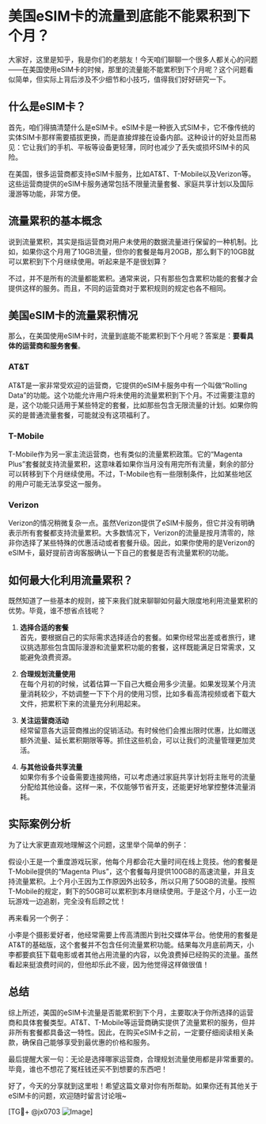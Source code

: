 # 美国eSIM卡的流量到底能不能累积到下个月？

大家好，这里是知乎，我是你们的老朋友！今天咱们聊聊一个很多人都关心的问题——在美国使用eSIM卡的时候，那里的流量能不能累积到下个月呢？这个问题看似简单，但实际上背后涉及不少细节和小技巧，值得我们好好研究一下。

## 什么是eSIM卡？

首先，咱们得搞清楚什么是eSIM卡。eSIM卡是一种嵌入式SIM卡，它不像传统的实体SIM卡那样需要插拔更换，而是直接焊接在设备内部。这种设计的好处显而易见：它让我们的手机、平板等设备更轻薄，同时也减少了丢失或损坏SIM卡的风险。

在美国，很多运营商都支持eSIM卡服务，比如AT&T、T-Mobile以及Verizon等。这些运营商提供的eSIM卡服务通常包括不限量流量套餐、家庭共享计划以及国际漫游等功能，非常方便。

## 流量累积的基本概念

说到流量累积，其实是指运营商对用户未使用的数据流量进行保留的一种机制。比如，如果你这个月用了10GB流量，但你的套餐是每月20GB，那么剩下的10GB就可以累积到下个月继续使用。听起来是不是很划算？

不过，并不是所有的流量都能累积。通常来说，只有那些包含累积功能的套餐才会提供这样的服务。而且，不同的运营商对于累积规则的规定也各不相同。

## 美国eSIM卡的流量累积情况

那么，在美国使用eSIM卡时，流量到底能不能累积到下个月呢？答案是：**要看具体的运营商和服务套餐**。

### AT&T

AT&T是一家非常受欢迎的运营商，它提供的eSIM卡服务中有一个叫做“Rolling Data”的功能。这个功能允许用户将未使用的流量累积到下个月。不过需要注意的是，这个功能只适用于某些特定的套餐，比如那些包含无限流量的计划。如果你购买的是普通流量套餐，可能就没有这项福利了。

### T-Mobile

T-Mobile作为另一家主流运营商，也有类似的流量累积政策。它的“Magenta Plus”套餐就支持流量累积，这意味着如果你当月没有用完所有流量，剩余的部分可以转移到下个月继续使用。不过，T-Mobile也有一些限制条件，比如某些地区的用户可能无法享受这一服务。

### Verizon

Verizon的情况稍微复杂一点。虽然Verizon提供了eSIM卡服务，但它并没有明确表示所有套餐都支持流量累积。大多数情况下，Verizon的流量是按月清零的，除非你选择了某些特殊的优惠活动或者套餐升级。因此，如果你使用的是Verizon的eSIM卡，最好提前咨询客服确认一下自己的套餐是否有流量累积的功能。

## 如何最大化利用流量累积？

既然知道了一些基本的规则，接下来我们就来聊聊如何最大限度地利用流量累积的优势。毕竟，谁不想省点钱呢？

1. **选择合适的套餐**  
   首先，要根据自己的实际需求选择适合的套餐。如果你经常出差或者旅行，建议挑选那些包含国际漫游和流量累积功能的套餐，这样既能满足日常需求，又能避免浪费资源。

2. **合理规划流量使用**  
   在每个月初的时候，试着估算一下自己大概会用多少流量。如果发现某个月流量消耗较少，不妨调整一下下个月的使用习惯，比如多看高清视频或者下载大文件，把累积下来的流量充分利用起来。

3. **关注运营商活动**  
   经常留意各大运营商推出的促销活动。有时候他们会推出限时优惠，比如赠送额外流量、延长累积期限等等。抓住这些机会，可以让我们的流量管理更加灵活。

4. **与其他设备共享流量**  
   如果你有多个设备需要连接网络，可以考虑通过家庭共享计划将主账号的流量分配给其他设备。这样一来，不仅能够节省开支，还能更好地掌控整体流量消耗。

## 实际案例分析

为了让大家更直观地理解这个问题，这里举个简单的例子：

假设小王是一个重度游戏玩家，他每个月都会花大量时间在线上竞技。他的套餐是T-Mobile提供的“Magenta Plus”，这个套餐每月提供100GB的高速流量，并且支持流量累积。上个月小王因为工作原因外出较多，所以只用了50GB的流量。按照T-Mobile的规定，剩下的50GB可以累积到本月继续使用。于是这个月，小王一边玩游戏一边追剧，完全没有后顾之忧！

再来看另一个例子：

小李是个摄影爱好者，他经常需要上传高清图片到社交媒体平台。他使用的套餐是AT&T的基础版，这个套餐并不包含任何流量累积功能。结果每次月底前两天，小李都要疯狂下载电影或者其他占用流量的内容，以免浪费掉已经购买的流量。虽然看起来挺浪费时间的，但他却乐此不疲，因为他觉得这样做很值！

## 总结

综上所述，美国的eSIM卡流量是否能累积到下个月，主要取决于你所选择的运营商和具体套餐类型。AT&T、T-Mobile等运营商确实提供了流量累积的服务，但并非所有套餐都具备这一特性。因此，在购买eSIM卡之前，一定要仔细阅读相关条款，确保自己能够享受到最优惠的价格和服务。

最后提醒大家一句：无论是选择哪家运营商，合理规划流量使用都是非常重要的。毕竟，谁也不想花了冤枉钱还买不到想要的东西吧！

好了，今天的分享就到这里啦！希望这篇文章对你有所帮助。如果你还有其他关于eSIM卡的问题，欢迎随时留言讨论哦~

[TG💪+ @jx0703 ![Image](https://github.com/user-attachments/assets/dbca1d08-cadb-493c-b0ec-ad6f7a83f270)]